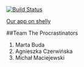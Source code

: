 [![Build Status](https://secure.travis-ci.org/mbuda/RailsGroupProject.png?branch=master)](http://travis-ci.org/mbuda/RailsGroupProject)

[Our app on shelly](http://game-reviews.shellyapp.com/ "Visit us")

##Team The Procrastinators

1. Marta Buda
2. Agnieszka Czerwińska
3. Michał Maciejewski
